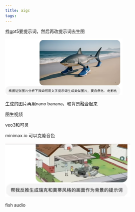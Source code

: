 ```yaml
---
title: aigc
tags:
---
```


找gpt5要提示词，然后再改提示词去生图

![image-20250926214846525](../images/image-20250926214846525.png)

生成的图片再用nano banana，和背景融合起来



图生视频

veo3和可灵

minimax.io 可以克隆音色

![image-20250926220148532](../images/image-20250926220148532.png)

fish audio